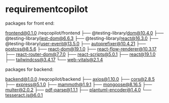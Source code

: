 # requirementcopilot

packages for front end:

frontend@0.1.0 /reqcopilot/frontend
├── @testing-library/dom@10.4.0
├── @testing-library/jest-dom@6.6.3
├── @testing-library/react@16.3.0
├── @testing-library/user-event@13.5.0
├── autoprefixer@10.4.21
├── postcss@8.5.6
├── react-dom@19.1.0
├── react-flow-renderer@10.3.17
├── react-router-dom@7.7.0
├── react-scripts@5.0.1
├── react@19.1.0
├── tailwindcss@3.4.17
└── web-vitals@2.1.4

packages for backend:

backend@1.0.0 /reqcopilot/backend
├── axios@1.10.0
├── cors@2.8.5
├── express@5.1.0
├── mammoth@1.9.1
├── mongoose@8.16.5
├── multer@2.0.2
├── pdf-parse@1.1.1
├── plantuml-encoder@1.4.0
└── tesseract.js@6.0.1
